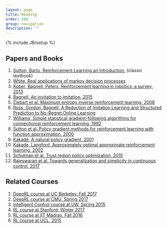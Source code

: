 ```yaml
---
layout: page
title: Reading
order: 100
group: navigation
description: ""
---
```

{% include JB/setup %}

## Papers and Books
1. [Sutton, Barto, Reinforcement Learning an Introduction.](http://incompleteideas.net/book/bookdraft2017nov5.pdf) (classic textbook)
2. [White, Real applications of markov decision processes](http://www.it.uu.se/edu/course/homepage/aism/st11/MDPApplications1.pdf)
3. [Kober, Bagnell, Peters, Reinforcement learning in robotics: a survey, 2013](http://repository.cmu.edu/cgi/viewcontent.cgi?article=2134&context=robotics)
4. [Bagnell, An invitation to imitation, 2015](https://www.ri.cmu.edu/pub_files/2015/3/InvitationToImitation_3_1415.pdf)
5. [Ziebart et al. Maximum entropy inverse reinforcement learning, 2008](http://www.aaai.org/Papers/AAAI/2008/AAAI08-227.pdf)
6. [Ross, Gordon, Bagnell, A Reduction of Imitation Learning and Structured Prediction to No-Regret Online Learning](http://proceedings.mlr.press/v15/ross11a/ross11a.pdf)
7. [Williams, Simple statistical gradient-following algorithms for connectionist reinforcement learning, 1992](http://www-anw.cs.umass.edu/~barto/courses/cs687/williams92simple.pdf)
8. [Sutton et al. Policy gradient methods for reinforcement learning with function approximation, 2000](http://papers.nips.cc/paper/1713-policy-gradient-methods-for-reinforcement-learning-with-function-approximation.pdf)
9. [Kakade, A natural policy gradient, 2001](http://papers.nips.cc/paper/2073-a-natural-policy-gradient.pdf)
10. [Kakade, Langford, Approximately optimal approximate reinforcement learning, 2002](https://pdfs.semanticscholar.org/d2cb/af44e6f508717890402a55d210a880d16a66.pdf)
11. [Schulman et al. Trust region policy optimization, 2015](http://proceedings.mlr.press/v37/schulman15.pdf)
12. [Rajeswaran et al. Towards generalization and simplicity in continuous control, 2017](https://arxiv.org/abs/1703.02660)

## Related Courses
1. [DeepRL course at UC Berkeley, Fall 2017](http://rll.berkeley.edu/deeprlcourse/)
2. [DeepRL course at CMU, Spring 2017](https://katefvision.github.io/)
3. [Intelligent Control course at UW, Spring 2015](https://homes.cs.washington.edu/~todorov/courses/amath579/index.html)
4. [RL course at Stanford, Winter 2017](http://web.stanford.edu/class/cs234/index.html)
5. [RL course at IIT Madras, Fall 2016](http://nptel.ac.in/courses/106106143/)
6. [RL course at UCL, 2015](http://www0.cs.ucl.ac.uk/staff/d.silver/web/Teaching.html)